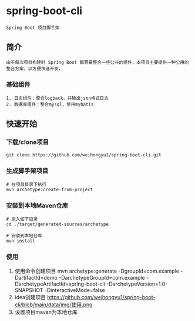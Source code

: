 # spring-boot-cli
    Spring Boot 项目脚手架

## 简介
    由于每次项目构建时 Spring Boot 都需要整合一些公共的组件，本项目主要提供一种公用的整合方案，以方便快速开发。
### 基础组件
    1. 日志组件：整合logback，并输出json格式日志
    2. 数据库组件：整合mysql，使用mybatis

## 快速开始
### 下载/clone项目
    git clone https://github.com/weihongyu1/spring-boot-cli.git
### 生成脚手架项目
    # 在项目目录下执行
    mvn archetype:create-from-project
### 安装到本地Maven仓库
    # 进入如下目录
    cd ./target/generated-sources/archetype

    # 安装到本地仓库
    mvn install
### 使用
1. 使用命令创建项目
        mvn archetype:generate -DgroupId=com.example -DartifactId=demo -DarchetypeGroupId=com.example -DarchetypeArtifactId=spring-boot-cli -DarchetypeVersion=1.0-SNAPSHOT -DinteractiveMode=false
2. idea创建项目
https://github.com/weihongyu1/spring-boot-cli/blob/main/data/img/使用.png
3. 设置项目maven为本地仓库
